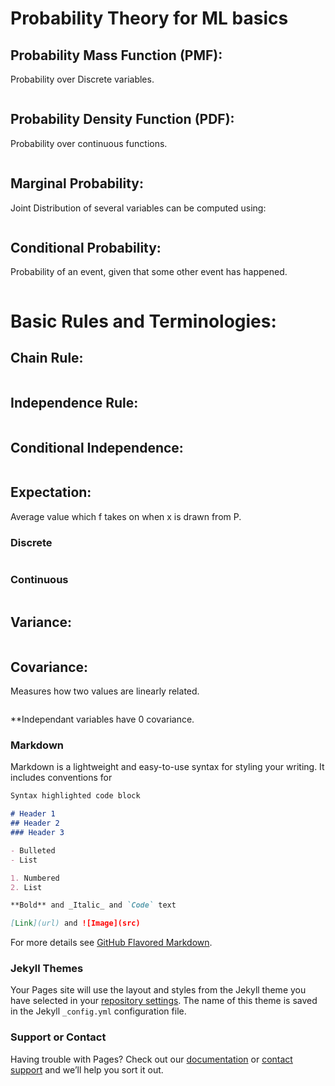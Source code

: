 # Probability Theory for ML basics

## Probability Mass Function (PMF):
Probability over Discrete variables.
```markdown

```

## Probability Density Function (PDF):
Probability over continuous functions.
```markdown

```

## Marginal Probability:
Joint Distribution of several variables can be computed using:
```markdown

```

## Conditional Probability:
Probability of an event, given that some other event has happened.
```markdown

```

# Basic Rules and Terminologies:

## Chain Rule:
```markdown

```
## Independence Rule:
```markdown

```
## Conditional Independence:
```markdown

```
## Expectation:
Average value which f takes on when x is drawn from P.
### Discrete
```markdown

```
### Continuous
```markdown

```
## Variance:
```markdown

```
## Covariance:
Measures how two values are linearly related.
```markdown

```
**Independant variables have 0 covariance.


### Markdown

Markdown is a lightweight and easy-to-use syntax for styling your writing. It includes conventions for

```markdown
Syntax highlighted code block

# Header 1
## Header 2
### Header 3

- Bulleted
- List

1. Numbered
2. List

**Bold** and _Italic_ and `Code` text

[Link](url) and ![Image](src)
```

For more details see [GitHub Flavored Markdown](https://guides.github.com/features/mastering-markdown/).

### Jekyll Themes

Your Pages site will use the layout and styles from the Jekyll theme you have selected in your [repository settings](https://github.com/vinita1005/Probability-Theory-and-Information-Theory/settings). The name of this theme is saved in the Jekyll `_config.yml` configuration file.

### Support or Contact

Having trouble with Pages? Check out our [documentation](https://docs.github.com/categories/github-pages-basics/) or [contact support](https://support.github.com/contact) and we’ll help you sort it out.
